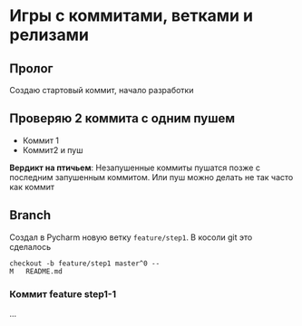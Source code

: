 # Игры с коммитами, ветками и релизами

## Пролог

Создаю стартовый коммит, начало разработки

## Проверяю 2 коммита с одним пушем

- Коммит 1
- Коммит2 и пуш

**Вердикт на птичьем**: Незапушенные коммиты пушатся позже с последним запушенным коммитом. 
Или пуш можно делать не так часто как коммит

## Branch
Создал в Pycharm новую ветку `feature/step1`. В косоли git это сделалось 
```
checkout -b feature/step1 master^0 --
M	README.md
```

### Коммит feature step1-1
...

